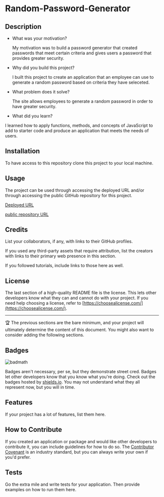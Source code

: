 # Random-Password-Generator

## Description


* What was your motivation?

   My motivation was to build a password generator that created passwords that meet certain criteria and gives users a password that provides greater security.
   
* Why did you build this project?

    I built this project to create an application that an employee can use to generate a random password based on criteria they have seleceted.
    
* What problem does it solve?

    The site allows employees to generate a random password in order to have greater security.
    
* What did you learn?

I learned how to apply functions, methods, and concepts of JavaScript to add to starter code and produce an application that meets the needs of users.

## Installation

To have access to this repository clone this project to your local machine.

## Usage

The project can be used through accessing the deployed URL and/or through accessing the public GitHub repository for this project.

[Deployed URL](https://alexanderthegreat491.github.io/Random-Password-Generator/)

[public repository URL](https://github.com/AlexandertheGreat491/Random-Password-Generator)

## Credits

List your collaborators, if any, with links to their GitHub profiles.

If you used any third-party assets that require attribution, list the creators with links to their primary web presence in this section.

If you followed tutorials, include links to those here as well.

## License

The last section of a high-quality README file is the license. This lets other developers know what they can and cannot do with your project. If you need help choosing a license, refer to [https://choosealicense.com/](https://choosealicense.com/).

---

🏆 The previous sections are the bare minimum, and your project will ultimately determine the content of this document. You might also want to consider adding the following sections.

## Badges

![badmath](https://img.shields.io/github/languages/top/lernantino/badmath)

Badges aren't necessary, per se, but they demonstrate street cred. Badges let other developers know that you know what you're doing. Check out the badges hosted by [shields.io](https://shields.io/). You may not understand what they all represent now, but you will in time.

## Features

If your project has a lot of features, list them here.

## How to Contribute

If you created an application or package and would like other developers to contribute it, you can include guidelines for how to do so. The [Contributor Covenant](https://www.contributor-covenant.org/) is an industry standard, but you can always write your own if you'd prefer.

## Tests

Go the extra mile and write tests for your application. Then provide examples on how to run them here.

